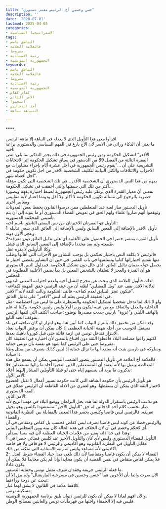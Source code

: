 ```yaml
---
title: "حسن وحسين أخ الرئيس مفتي دستوري"
description: ''
date: '2020-07-01'
lastmod: 2025-04-05
categories:
- الاستراتيجيا السياسية
tags:
- الناطق باسم
- فالعلامة العلامة
- مفروضا
- رتبة الاستاذية
- الجمهورية التونسية
keywords:
- الناطق باسم
- فالعلامة العلامة
- مفروضا
- رتبة الاستاذية
- الجمهورية التونسية
- كقاض كقاض
- الامر الثاني
- انتخبوا
- أحد الدجالين
- النباهة نباهة

---
```

****،

اقرأوا معي هذا التأويل الذي لا يعدله في النباهة إلا نباهة الرئيس.  
ما يعني أن الذكاء وراثي في الاسر لأن الأخ بارع في الفهم السياسي والدستوري براعة اخيه:  
الأقدر” لتشكيل الحكومة ودور رئيس الجمهورية في ذلك يجدر التذكير بما يلي: تنص الفقرة الثالثة من الفصل 89 من الدستور في سياق تشكيل الحكومة إثر الانتخابات التشريعية على أن …”يقوم رئيس الجمهورية في أجل عشرة أيّام بإجراء مشاورات مع الاحزاب والائتلافات والكتل النيابية لتكليف الشخصية الاقدر من اجل تكوين حكومة في اجل أقصاه شهر”.  
يفهم من هذا النص الدستوري أن الشخصية الأقدر…هي تلك الشخصية التي تكون مؤهلة أكثر من تلك التي سبقتها والتي أخفقت في تشكيل الحكومة…  
بمعنى أنّ معيار القدرة الذي يرتكز عليه رئيس الجمهورية لضبط اختياره يفهم وبصورة حصرية بالرجوع الى مسألة تكوين الحكومة لا أكثر ولا أقل ودونما اعتبار لأية مقاييس ومعايير أخرى.  
تأويل الدستور صار لعبة عند المتعلطين ممن درسوا القانون بحفظ بعض المدونات وتوهموا أنهم صاروا علماء ولهم الحق في تعويض القضاء الدستوري أو ما ينوبه إلى أن يتم تأسيس المحكمة الدستورية.  
التأويل هو الفقرتان الاخيرتان من نص المفتي الناطق باسم اخيه:  
1-تأويل الاقدر بالإضافة إلى المعين السابق وليس بالإضافة إلى العائق الذي ينبغي تذليله وعجز الأول دونه.  
2-تأويل القدرة يقتصر حصرا في الحصول على الأغلبية أي على تذليل العائق دون معرفة طبيعته ولم يعد محددا بالإضافة إلى المعين السابق الذي فشل.  
وكلا التأويلين لا يقره عقل:  
فالرئيس لا يكلفه النص باختيار تحكمي بل يوجب التشاور مع الأحزاب التي أهانها وطلب منها تقديم اختياراتها كتابيا وتسلميها في باب القصر. في حين أن التشاور يقتضي اختيار ما يحصل حوله ضمان تذليل العائق الذي حال دون تشكيل الحكومة. فمدلول النص الدستوري هو ان القدرة والعجز لا يتعلقان بالشخص المعين بل بما يضمن الأغلبية المطلوبة في المجلس.  
لذلك فتأويل العلامة الذي يبحث عن مخرج لفشل أخيه ولعدم احترامه المعنى البديهي لدلالة الاقدر يقف عند “ويل للمصلين” لظنه أن من عينه الرئيس حقق المهمة لكفاءته-فيكون عجز السابق لعدم كفاءته- فألف الحكومة ونالت الثقة لأنه “الاقدر”.  
في الحقيقة الرئيس يعلم أنه ليس “الاقدر” على تذليل العائق.  
ولو لا ذلك لما تدخل شخصيا لتشكيل الحكومة والسيطرة على ما ليس من اختصاصه -مثل الداخلية والعدل-والتعاقد مع من عينه ليكون وزيرا أولا وليس رئيس حكومة. وكلنا له علم بالهاتف الليلي و”غزوة” باريس حددت مصدرها بوضوح: صاحب الكتف التي لثمها الرئيس بموقف العبد التابع.  
وقد تمكن من تحقيق ذلك بابتزاز النواب كما أبين هنا. وهو ابتزاز لو كان صاحبه في بلد مستقل لحوسب من أجله بتهمة الخيانة العظمى إذ كان يمكن أن يرفض النواب بعناد الابتزاز فتدخل تونس في ازمة قاتلة حتى قبل كورونا ناهيك بعدها.  
لكنهم راعوا مصلحة البلاد فأعطوا الثقة دون اقتناع بالمعين لأن اختياره في الحقيقة كان مفروضا حتى على الرئيس كما شهد هو نفسه بأن تونس حماية.  
وسلوكه في باريس يثبت أنه يعتقد أنها ما تزال حماية إذ ليس كذلك يتصرف من يمثل وطنا ذا سيادة.  
فالعلامة أخ العلامة في تأويل الدستور يتصور الشعب التونسي يمكن أن يسمع مثل هذه المغالطة ويقبل بها لأنه يعتقد أن المستغفلين الذين انتخبوا أخاه ما زالوا مستغفلين فلا يذكرون ما يريد أن ينسيهم إياه حتى لو قبلنا التأويلين المشار إليهما أعلاه:  
الأمر الأول:  
هو تأويل الرئيس بأن حكومة الشاهد التي كانت حكومة تسيير أعمال لا تقبل الخضوع لاختبار الثقة الذي يمكن أن يسقطها. وهو لعمري من الادلة القاطعة أن الرئيس عملاق في الفقه الدستوري.  
الامر الثاني:  
هو تلاعب الرئيس باستقرار الدولة لما هدد بحل البرلمان ووضع البلاد في مهب الريح لأنه صار بحسب كلام أحد الدجالين له حق “التأويل الأخير” مستشهدا بكلسن وهو يجهل تعريفه. فالرئيس ليس قاضيا وكلسن يحصر هذا المعنى بالمقابلة بين النظرية القانونية والقضاء.  
والرئيس فضلا عن كونه ليس قاضيا تصرف ليس كقاض فحسب بل كقاض ومتقاض في آن أي كحكم وخصم في آن لان الخلاف في هذه الحالة كان بينه وبين المجلس النيابي.  
وهذا في حدا ذاته يعتبر من علامات الخيانة العظمة لأن فيه مسا بمبدأين:  
1-التأويل للقضاء الدستوري وليس لأي كان والتأويل الأخير عند كلسن قضائي حصرا في مقابل التأويل في النظرية القانونية وهو أكاديمي والرئيس لا هو قاض ولا هو خاصة أكاديمي لأنه مساعد وليس له رتبة الاستاذية التي تمكنه من ذلك.  
2-القضاء لا يمكن أن يكون قاضيا ومتقاضيا لأن ذلك يلغي مبدأ حياد القضاء شرط العدل. فلا يمكن لقاض متقاض في نفس القضية أن يكون محايدا وإذا لم يكن محايدا فلا يمكن أن يكون عادلا.  
ما فعله الرئيس جريمة وفقدان شرف تمثيل تونس وحماية الدستور.  
الآن صرت واثقا بأن الأخوين هما “حسن وحسين في مسرحية الماريشال” ولم يبق إلا أن نبحث عن دوجة وراءهما:  
كلاهما علامة في القانون لا يشق لهما غبار.  
مسكينة تونس.  
والآن افهم لماذا لا يمكن أن يكون للرئيس ديوان يليق برئاسة الجمهورية التونسية.  
فليس فيه إلا الحمقاء واختها من قهرمانات تونس والعابثين بمصالح الوطن.

###
